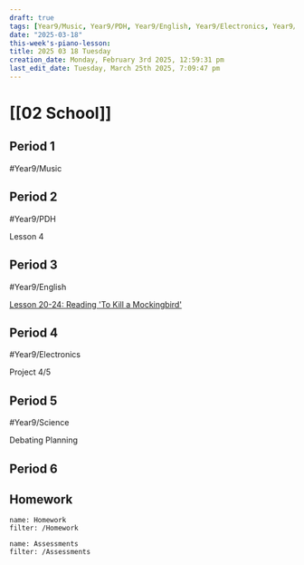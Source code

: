 ```yaml
---
draft: true
tags: [Year9/Music, Year9/PDH, Year9/English, Year9/Electronics, Year9/Science]
date: "2025-03-18"
this-week's-piano-lesson: 
title: 2025 03 18 Tuesday
creation_date: Monday, February 3rd 2025, 12:59:31 pm
last_edit_date: Tuesday, March 25th 2025, 7:09:47 pm
---
```


# [[02 School]]

## Period 1

#Year9/Music

## Period 2

#Year9/PDH

Lesson 4

## Period 3

#Year9/English

[Lesson 20-24: Reading 'To Kill a Mockingbird'](https://classroom.google.com/c/NzQyMDEwNTQ1NDIx/m/NzU4NTA4MTIxMTYw/details)

## Period 4

#Year9/Electronics

Project 4/5

## Period 5

#Year9/Science

Debating Planning

## Period 6

## Homework

```todoist
name: Homework
filter: /Homework
```

```todoist
name: Assessments
filter: /Assessments
```
